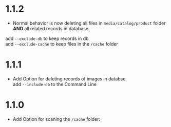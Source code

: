 1.1.2
=============
* Normal behavior is now deleting all files in `media/catalog/product` folder **AND** all related records in database.<br/>

add `--exclude-db` to keep records in db<br/>
add `--exclude-cache` to keep files in the `/cache` folder<br/>

1.1.1
=============
* Add Option for deleting records of images in databse<br/>
add `--include-db` to the Command Line

1.1.0
=============
* Add Option for scaning the `/cache` folder:
